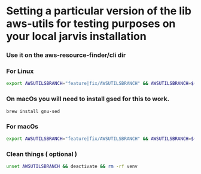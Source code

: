 # Setting a particular version of the lib aws-utils for testing purposes on your local jarvis installation

### Use it on the aws-resource-finder/cli dir

### For Linux
```bash
export AWSUTILSBRANCH="feature|fix/AWSUTILSBRANCH" && AWSUTILSBRANCH=$(echo $AWSUTILSBRANCH | sed 's/[/-]/\\&/g')&& python3 -m venv  venv && source venv/bin/activate && sed -i s/"$(grep ipsy-aws requirements.txt | sed -e 's/.*git@\(.*\)#egg=ipsy-aws.*/\1/')"/"${AWSUTILSBRANCH}"/g requirements.txt && pip install -r requirements.txt && echo "Now call jarvis from here"
```

### On macOs you will need to install gsed for this to work.
```
brew install gnu-sed
```
### For macOs
```bash
export AWSUTILSBRANCH="feature|fix/AWSUTILSBRANCH" && AWSUTILSBRANCH=$(echo $AWSUTILSBRANCH | sed 's/[/-]/\\&/g')&& python3 -m venv  venv && source venv/bin/activate && gsed -i s/"$(grep ipsy-aws requirements.txt | gsed -e 's/.*git@\(.*\)#egg=ipsy-aws.*/\1/')"/"${AWSUTILSBRANCH}"/g requirements.txt && pip install -r requirements.txt && echo "Now call jarvis from here"
```

### Clean things ( optional )
```bash
unset AWSUTILSBRANCH && deactivate && rm -rf venv
```
